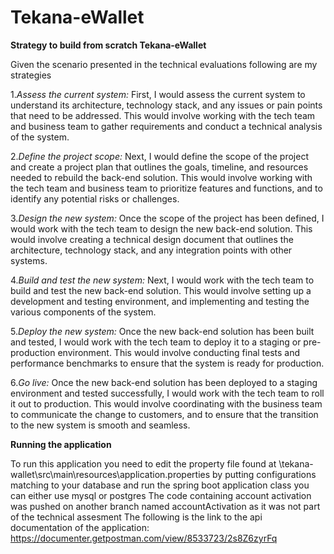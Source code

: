 # Tekana-eWallet
**Strategy to build from scratch Tekana-eWallet**

Given the scenario presented in the technical evaluations following are my strategies

1.*Assess the current system:* First, I would assess the current system to understand its architecture, technology stack, and any issues or pain points that need to be addressed. This would involve working with the tech team and business team to gather requirements and conduct a technical analysis of the system.

2.*Define the project scope:* Next, I would define the scope of the project and create a project plan that outlines the goals, timeline, and resources needed to rebuild the back-end solution. This would involve working with the tech team and business team to prioritize features and functions, and to identify any potential risks or challenges.

3.*Design the new system:* Once the scope of the project has been defined, I would work with the tech team to design the new back-end solution. This would involve creating a technical design document that outlines the architecture, technology stack, and any integration points with other systems.

4.*Build and test the new system:* Next, I would work with the tech team to build and test the new back-end solution. This would involve setting up a development and testing environment, and implementing and testing the various components of the system.

5.*Deploy the new system:* Once the new back-end solution has been built and tested, I would work with the tech team to deploy it to a staging or pre-production environment. This would involve conducting final tests and performance benchmarks to ensure that the system is ready for production.

6.*Go live:* Once the new back-end solution has been deployed to a staging environment and tested successfully, I would work with the tech team to roll it out to production. This would involve coordinating with the business team to communicate the change to customers, and to ensure that the transition to the new system is smooth and seamless.



**Running the application**


To run this application you need to edit the property file found at \tekana-wallet\src\main\resources\application.properties 
by putting configurations matching to your database and run the spring boot application class  you can either use mysql or postgres
The code containing account activation was pushed on another branch named accountActivation as it was not part of the technical assesment
The following is the link to the api documentation of the application: https://documenter.getpostman.com/view/8533723/2s8Z6zyrFq

